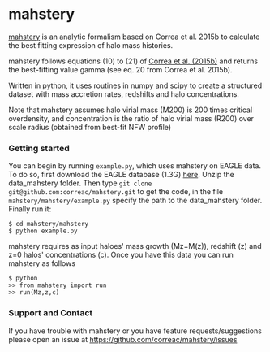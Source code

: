 mahstery
=======

[mahstery](https://github.com/correac/mahstery) is an analytic formalism
based on Correa et al. 2015b to calculate the best fitting expression
of halo mass histories.

mahstery follows equations (10) to (21) of [Correa et al. (2015b)](http://adsabs.harvard.edu/abs/2015MNRAS.450.1521C)
and returns the best-fitting value gamma (see eq. 20 from Correa et al. 2015b).

Written in python, it uses routines in numpy and scipy to create a structured dataset with
mass accretion rates, redshifts and halo concentrations.

Note that mahstery assumes halo virial mass (M200) is 200 times critical overdensity, and
concentration is the ratio of halo virial mass (R200) over scale radius (obtained from best-fit NFW profile)

### Getting started

You can begin by running ``example.py``, which uses mahstery on EAGLE data. To do so, first download the EAGLE database (1.3G) [here](https://home.strw.leidenuniv.nl/~correa/download/data_mahstery.zip). Unzip the data_mahstery folder. Then type ``git clone git@github.com:correac/mahstery.git`` to get the code, in the file ``mahstery/mahstery/example.py`` specify the path to the data_mahstery folder. Finally run it:

```
$ cd mahstery/mahstery
$ python example.py
```

mahstery requires as input haloes' mass growth (Mz=M(z)), redshift (z) and z=0 halos' concentrations (c). Once you have this data you can run mahstery as follows

```
$ python
>> from mahstery import run
>> run(Mz,z,c)
```


### Support and Contact

If you have trouble with mahstery or you have feature requests/suggestions please
open an issue at https://github.com/correac/mahstery/issues
